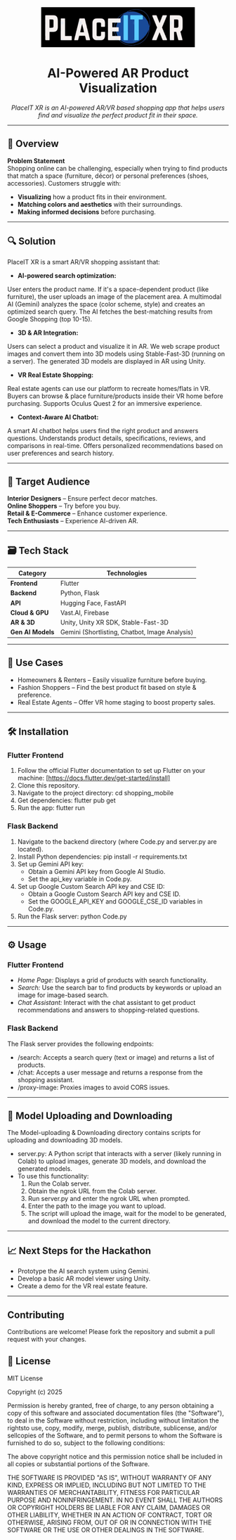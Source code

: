 <div align="center">
  <img src="https://raw.githubusercontent.com/Aswinvasu04/final-projet/refs/heads/main/placeitxr-removebg-preview%20(2).png" width="350">
  <h1>AI-Powered AR Product Visualization</h1>
  <p><i>PlaceIT XR is an AI-powered AR/VR based shopping app that helps users find and visualize the perfect product fit in their space.</i></p>
</div>

---

## 🚀 Overview  
**Problem Statement**  
Shopping online can be challenging, especially when trying to find products that match a space (furniture, décor) or personal preferences (shoes, accessories). Customers struggle with:

* **Visualizing** how a product fits in their environment.  
* **Matching colors and aesthetics** with their surroundings.  
* **Making informed decisions** before purchasing.  

---

## 🔍 Solution  
PlaceIT XR is a smart AR/VR shopping assistant that:

* **AI-powered search optimization:**
 
User enters the product name. If it's a space-dependent product (like furniture), the user uploads an image of the placement area. A multimodal AI (Gemini) analyzes the space (color scheme, style) and creates an optimized search query. The AI fetches the best-matching results from Google Shopping (top 10-15).

* **3D & AR Integration:**

Users can select a product and visualize it in AR. We web scrape product images and convert them into 3D models using Stable-Fast-3D (running on a server). The generated 3D models are displayed in AR using Unity.

* **VR Real Estate Shopping:**
 
Real estate agents can use our platform to recreate homes/flats in VR. Buyers can browse & place furniture/products inside their VR home before purchasing. Supports Oculus Quest 2 for an immersive experience.

* **Context-Aware AI Chatbot:**
  
A smart AI chatbot helps users find the right product and answers questions. Understands product details, specifications, reviews, and comparisons in real-time. Offers personalized recommendations based on user preferences and search history.

---

## 🎯 Target Audience  
 **Interior Designers** – Ensure perfect decor matches.  
 **Online Shoppers** – Try before you buy.  
 **Retail & E-Commerce** – Enhance customer experience.  
 **Tech Enthusiasts** – Experience AI-driven AR.  

---

## 🗃️ Tech Stack  

| **Category**      | **Technologies**                                  |
|-------------------|---------------------------------------------------|
| **Frontend**      | Flutter                                           |
| **Backend**       | Python, Flask                                     |
| **API**           | Hugging Face, FastAPI                             |
| **Cloud & GPU**   | Vast.AI, Firebase                                 |
| **AR & 3D**       | Unity, Unity XR SDK, Stable-Fast-3D               |
| **Gen AI Models** | Gemini (Shortlisting, Chatbot, Image Analysis)    |

---


## 🔑 Use Cases

*   Homeowners & Renters – Easily visualize furniture before buying.
*   Fashion Shoppers – Find the best product fit based on style & preference.
*   Real Estate Agents – Offer VR home staging to boost property sales.

---

## 🛠️ Installation

### Flutter Frontend

1.  Follow the official Flutter documentation to set up Flutter on your machine: [https://docs.flutter.dev/get-started/install]
2.  Clone this repository.
3.  Navigate to the project directory: cd shopping_mobile
4.  Get dependencies: flutter pub get
5.  Run the app: flutter run

### Flask Backend

1.  Navigate to the backend directory (where Code.py and server.py are located).
2.  Install Python dependencies: pip install -r requirements.txt
3.  Set up Gemini API key:
    *   Obtain a Gemini API key from Google AI Studio.
    *   Set the api_key variable in Code.py.
4.  Set up Google Custom Search API key and CSE ID:
    *   Obtain a Google Custom Search API key and CSE ID.
    *   Set the GOOGLE_API_KEY and GOOGLE_CSE_ID variables in Code.py.
5.  Run the Flask server: python Code.py

---


## ⚙️ Usage

### Flutter Frontend

*   *Home Page:* Displays a grid of products with search functionality.
*   *Search:* Use the search bar to find products by keywords or upload an image for image-based search.
*   *Chat Assistant:* Interact with the chat assistant to get product recommendations and answers to shopping-related questions.

### Flask Backend

The Flask server provides the following endpoints:

*   /search: Accepts a search query (text or image) and returns a list of products.
*   /chat: Accepts a user message and returns a response from the shopping assistant.
*   /proxy-image: Proxies images to avoid CORS issues.

---

## 🏁 Model Uploading and Downloading

The Model-uploading & Downloading directory contains scripts for uploading and downloading 3D models.

*   server.py: A Python script that interacts with a server (likely running in Colab) to upload images, generate 3D models, and download the generated models.
*   To use this functionality:
    1.  Run the Colab server.
    2.  Obtain the ngrok URL from the Colab server.
    3.  Run server.py and enter the ngrok URL when prompted.
    4.  Enter the path to the image you want to upload.
    5.  The script will upload the image, wait for the model to be generated, and download the model to the current directory.

---

## 📈 Next Steps for the Hackathon

*   Prototype the AI search system using Gemini.
*   Develop a basic AR model viewer using Unity.
*   Create a demo for the VR real estate feature.

---

## Contributing

Contributions are welcome! Please fork the repository and submit a pull request with your changes.

## 📜 License

MIT License

Copyright (c) 2025

Permission is hereby granted, free of charge, to any person obtaining a copy of this software and associated documentation files (the "Software"), to deal in the Software without restriction, including without limitation the rightsto use, copy, modify, merge, publish, distribute, sublicense, and/or sellcopies of the Software, and to permit persons to whom the Software is furnished to do so, subject to the following conditions:

The above copyright notice and this permission notice shall be included in all copies or substantial portions of the Software.

THE SOFTWARE IS PROVIDED "AS IS", WITHOUT WARRANTY OF ANY KIND, EXPRESS OR IMPLIED, INCLUDING BUT NOT LIMITED TO THE WARRANTIES OF MERCHANTABILITY, FITNESS FOR PARTICULAR PURPOSE AND NONINFRINGEMENT. IN NO EVENT SHALL THE AUTHORS OR COPYRIGHT HOLDERS BE LIABLE FOR ANY CLAIM, DAMAGES OR OTHER LIABILITY, WHETHER IN AN ACTION OF CONTRACT, TORT OR OTHERWISE, ARISING FROM, OUT OF OR IN CONNECTION WITH THE SOFTWARE OR THE USE OR OTHER DEALINGS IN THE SOFTWARE.
